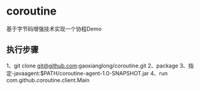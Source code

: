 # coroutine
基于字节码增强技术实现一个协程Demo

## 执行步骤
1、git clone git@github.com:gaoxianglong/coroutine.git
2、package
3、指定-javaagent:$PATH/coroutine-agent-1.0-SNAPSHOT.jar
4、run com.github.coroutine.client.Main
